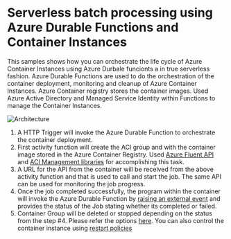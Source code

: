 # Serverless batch processing using Azure Durable Functions and Container Instances

This samples shows how you can orchestrate the life cycle of Azure Container Instances using Azure Durbale funcionts a in true serverless fashion. Azure Durable Functions are used to do the orchestration of the container deployment, monitoring and cleanup of Azure Container Instances. Azure Container registry stores the container images. Used Azure Active Directory and Managed Service Identity within Functions to manage the Container Instances.

![Architecture](https://github.com/sowsan/az-func-aci/blob/master/durable_func_aci.png)
1. A HTTP Trigger will invoke the Azure Durable Function to orchestrate the container deployment.
1. First activity function will create the ACI group and with the container image stored in the Azure Container Registry. Used [Azure Fluent API](https://github.com/Azure/azure-libraries-for-net) and [ACI Management libraries](https://docs.microsoft.com/dotnet/api/overview/azure/containerinstance?view=azure-dotnet) for accomplishing this task.
1. A URL for the API from the container will be received from the above activity function and that is used to call and start the job. The same API can be used for monitoring the job progress.
1. Once the job completed successfully, the program within the container will invoke the Azure Durable Function by [raising an external event](https://docs.microsoft.com/azure/azure-functions/durable/durable-functions-external-events?tabs=csharp) and provides the status of the Job stating whether its completed or failed.
1. Container Group will be deleted or stopped depending on the status from the step #4. Please refer the options [here](https://docs.microsoft.com/azure/container-instances/container-instances-stop-start). You can also control the container instance using [restart policies](https://docs.microsoft.com/azure/container-instances/container-instances-restart-policy)
